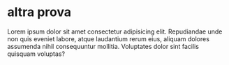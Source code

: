 altra prova
===
  Lorem ipsum dolor sit amet consectetur adipisicing elit. Repudiandae unde non quis eveniet labore, atque laudantium rerum eius, aliquam dolores assumenda nihil consequuntur mollitia. Voluptates dolor sint facilis quisquam voluptas?